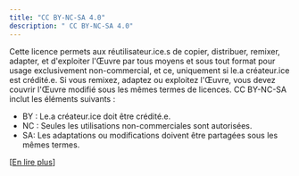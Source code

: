 ```yaml
---
title: "CC BY-NC-SA 4.0"
description: " CC BY-NC-SA 4.0"
---
```


Cette licence permets aux réutilisateur.ice.s de copier, distribuer, remixer, adapter, et d'exploiter l'Œuvre par tous moyens et sous tout format pour usage exclusivement non-commercial, et ce, uniquement si le.a créateur.ice est crédité.e. Si vous remixez, adaptez ou exploitez l'Œuvre, vous devez couvrir l'Œuvre modifié sous les mêmes termes de licences. CC BY-NC-SA inclut les éléments suivants :

- BY : Le.a créateur.ice doit être crédité.e.
- NC : Seules les utilisations non-commerciales sont autorisées.
- SA: Les adaptations ou modifications doivent être partagées sous les mêmes termes.

[[En lire plus](https://creativecommons.org/licences/by-nc-sa/4.0/deed.fr)]